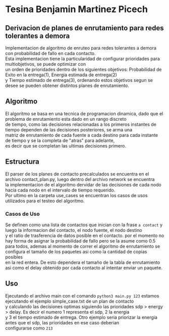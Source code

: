 # Tesina Benjamin Martinez Picech
## Derivacion de planes de enrutamiento para redes tolerantes a demora
Implementacion de algoritmo de enruteo para redes tolerantes a demora con probabilidad de fallo en cada contacto.  
Esta implementacion tiene la particularidad de configurar prioridades para multiobjetivos, se puede optimizar con  
un orden de prioridades dentro de los siguientes objetivos: Probabilidad de Exito en la entrega(1), Energia estimada de entrega(2)  
y Tiempo estimado de entrega(3), ordenando estos objetivos segun se desee se pueden obtener distintos planes de enrutamiento.  
## Algoritmo
El algoritmo se basa en una tecnica de programacion dinamica, dado que el problema de enrutamiento esta dado en un rango discreto  
de tiempo, como las decisiones relacionadas a los primeros instantes de tiempo dependen de las decisiones posteriores, se arma una  
matriz de enrutamiento de cada fuente a cada destino para cada instante de tiempo y se la completa de "atras" para adelante,  
es decir que se completan las ultimas decisiones primero.  
## Estructura
El parser de los planes de contacto precalculados se encuentra en el archivo contact_plan.py, luego dentro del archivo network se encuentra  
la implementacion de el algoritmo dervidar de las decisiones de cada nodo hacia cada nodo en el intervalo de tiempo requerido.  
Por ultimo en la carpeta use_cases se encuentran los casos de usos utilizados para el testeo del algoritmo.

### Casos de Uso
Se definen como una lista de contactos que inician con la frase `a contact` y luego la informacion del contacto, el nodo fuente, el nodo destino  
y el ratio de trasferencia de datos posible en el contacto. por el momento no hay forma de asignar la probabilidad de fallo pero se la asume como 0.5  
para todos, ademas al momento de correr el algoritmo de enrutamiento se configura el tamaño de los paquetes asi como la cantidad de copias posibles  
en la red entera. De esto dependera el tamaño de la tabla de enrutamiento asi como el delay obtenido por cada contacto al intentar enviar un paquete.

## Uso
Ejecutando el archivo main con el comando `python3 main.py 123` estamos ejecutando el ejemplo simple_case.txt de un plan de contacto  
y calculando las decisiones optimas siguiendo las prioridades sdp > energy > delay. Es decir el numero 1 representa el sdp, 2 la energia  
y 3 el tiempo estimado de entrega. Otro ejemplo seria priorizar la energia antes que el sdp, las prioridades en ese caso deberian  
configurarse como `213`



